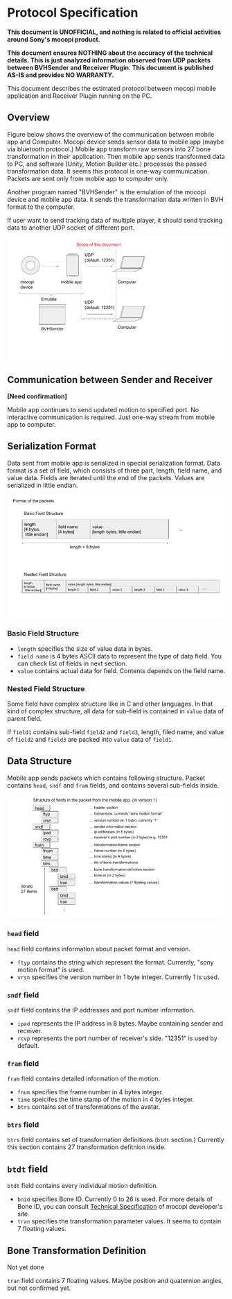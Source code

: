 # Protocol Specification
**This document is UNOFFICIAL, and nothing is related to official activities around Sony's mocopi product.**

**This document ensures NOTHING about the accuracy of the technical details. This is just analyzed information observed from UDP packets between BVHSender and Receiver Plugin. This document is published AS-IS and provides NO WARRANTY.**

This document describes the estimated protocol between mocopi mobile application and Receiver Plugin running on the PC.


## Overview
Figure below shows the overview of the communication between mobile app and Computer.
Mocopi device sends sensor data to mobile app (maybe via bluetooth protocol.)
Mobile app transform raw sensors into 27 bone transformation in their application.
Then mobile app sends transformed data to PC, and software (Unity, Motion Builder etc.) processes the passed transformation data.
It seems this protocol is one-way communication. Packets are sent only from mobile app to computer only.

Another program named "BVHSender" is the emulation of the mocopi device and mobile app data.
it sends the transformation data written in BVH format to the computer.

If user want to send tracking data of multiple player, it should send tracking data to another UDP socket of different port.

![overview](overview.png)


## Communication between Sender and Receiver
**[Need confirmation]**

Mobile app continues to send updated motion to specified port. No interactive communication is required. Just one-way stream from mobile app to computer.

## Serialization Format
Data sent from mobile app is serialized in special serialization format.
Data format is a set of field, which consists of three part, length, field name, and value data.
Fields are iterated until the end of the packets.
Values are serialized in little endian.

![serialization](serialization-format.png)
### Basic Field Structure
- `length` specifies the size of value data in bytes.
- `field name` is 4 bytes ASCII data to represent the type of data field.
  You can check list of fields in next section.
- `value` contains actual data for field. Contents depends on the field name.

### Nested Field Structure
Some field have complex structure like in C and other languages. In that kind of complex structure, all data for sub-field is contained in `value` data of parent field.

If `field1` contains sub-field `field2` and `field3`, length, filed name, and value of `field2` and `field3` are packed into `value` data of `field1`.

## Data Structure
Mobile app sends packets which contains following structure.
Packet contains `head`, `sndf` and `fram` fields, and contains several sub-fields inside.

![fields](field-structure.png)
### `head` field
`head` field contains information about packet format and version.
- `ftyp` contains the string which represent the format. Currently, "sony motion format" is used.
- `vrsn` specifies the version number in 1 byte integer. Currently 1 is used.

### `sndf` field
`sndf` field contains the IP addresses and port number information.
- `ipad` represents the IP address in 8 bytes. Maybe containing sender and receiver.
- `rcvp` represents the port number of receiver's side. "12351" is used by default.

### `fram` field
`fram` field contains detailed information of the motion.
- `fnum` specifies the frame number in 4 bytes integer.
- `time` speicifes the time stamp of the motion in 4 bytes integer.
- `btrs` contains set of transformations of the avatar.

### `btrs` field
`btrs` field contains set of transformation definitions (`btdt` section.) Currently this section contains 27 transformation defitnion inside.

## `btdt` field
`btdt` field contains every individual motion definition.
- `bnid` specifies Bone ID. Currently 0 to 26 is used.
  For more details of Bone ID, you can consult [Technical Specification](https://www.sony.net/Products/mocopi-dev/jp/documents/Home/TechSpec.html) of mocopi developer's site.
- `tran` specifies the transformation parameter values. It seems to contain 7 floating values. 

## Bone Transformation Definition
Not yet done

`tran` field contains 7 floating values.
Maybe position and quaternion angles, but not confirmed yet.